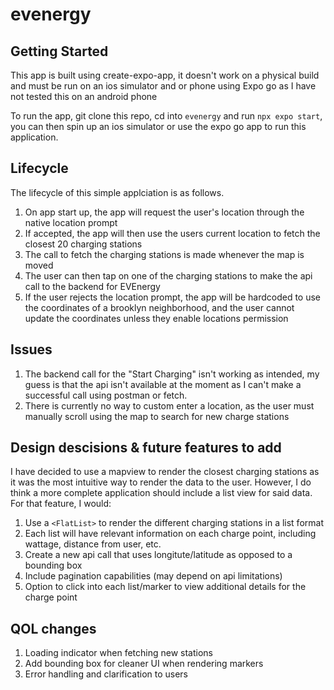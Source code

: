 # evenergy

## Getting Started

This app is built using create-expo-app, it doesn't work on a physical build and must be run on an ios simulator and or phone using Expo go as I have not tested this on an android phone

To run the app, git clone this repo, cd into `evenergy` and run `npx expo start`, you can then spin up an ios simulator or use the expo go app to run this application.

## Lifecycle

The lifecycle of this simple applciation is as follows.

1. On app start up, the app will request the user's location through the native location prompt
2. If accepted, the app will then use the users current location to fetch the closest 20 charging stations
3. The call to fetch the charging stations is made whenever the map is moved
4. The user can then tap on one of the charging stations to make the api call to the backend for EVEnergy
5. If the user rejects the location prompt, the app will be hardcoded to use the coordinates of a brooklyn neighborhood, and the user cannot update the coordinates unless they enable locations permission

## Issues

1. The backend call for the "Start Charging" isn't working as intended, my guess is that the api isn't available at the moment as I can't make a successful call using postman or fetch.
2. There is currently no way to custom enter a location, as the user must manually scroll using the map to search for new charge stations

## Design descisions & future features to add

I have decided to use a mapview to render the closest charging stations as it was the most intuitive way to render the data to the user. However, I do think a more complete application should include a list view for said data. For that feature, I would:

1. Use a `<FlatList>` to render the different charging stations in a list format
2. Each list will have relevant information on each charge point, including wattage, distance from user, etc.
3. Create a new api call that uses longitute/latitude as opposed to a bounding box
4. Include pagination capabilities (may depend on api limitations)
5. Option to click into each list/marker to view additional details for the charge point

## QOL changes

1. Loading indicator when fetching new stations
2. Add bounding box for cleaner UI when rendering markers
3. Error handling and clarification to users
